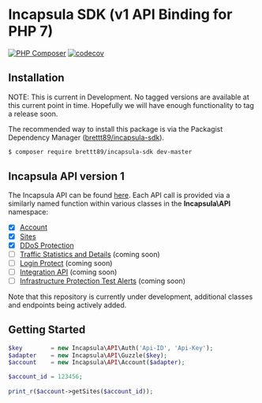 # Incapsula SDK (v1 API Binding for PHP 7)

[![PHP Composer](https://github.com/brettt89/incapsula-php/workflows/PHP%20Composer/badge.svg?branch=master)](https://github.com/brettt89/incapsula-php)
[![codecov](https://codecov.io/gh/brettt89/incapsula-php/branch/master/graph/badge.svg)](https://codecov.io/gh/brettt89/incapsula-php)


## Installation

NOTE: This is current in Development. No tagged versions are available at this current point in time. Hopefully we will have enough functionality to tag a release soon.

The recommended way to install this package is via the Packagist Dependency Manager ([brettt89/incapsula-sdk](https://packagist.org/packages/brettt89/incapsula-sdk)).

```bash
$ composer require brettt89/incapsula-sdk dev-master
```

## Incapsula API version 1

The Incapsula API can be found [here](https://docs.imperva.com/bundle/cloud-application-security/page/api/api.htm).
Each API call is provided via a similarly named function within various classes in the **Incapsula\API** namespace:

- [x] [Account](https://docs.imperva.com/bundle/cloud-application-security/page/api/accounts-api.htm)
- [x] [Sites](https://docs.imperva.com/bundle/cloud-application-security/page/api/sites-api.htm)
- [x] [DDoS Protection](https://docs.imperva.com/bundle/cloud-application-security/page/api/ddos-for-networks.htm)
- [ ] [Traffic Statistics and Details](https://docs.imperva.com/bundle/cloud-application-security/page/api/traffic-api.htm) (coming soon)
- [ ] [Login Protect](https://docs.imperva.com/bundle/cloud-application-security/page/api/login-protect-api.htm) (coming soon)
- [ ] [Integration API](https://docs.imperva.com/bundle/cloud-application-security/page/api/integration-api.htm) (coming soon)
- [ ] [Infrastructure Protection Test Alerts](https://docs.imperva.com/bundle/cloud-application-security/page/api/network-ddos-api.htm) (coming soon)

Note that this repository is currently under development, additional classes and endpoints being actively added.

## Getting Started

```php
$key        = new Incapsula\API\Auth('Api-ID', 'Api-Key');
$adapter    = new Incapsula\API\Guzzle($key);
$account    = new Incapsula\API\Account($adapter);

$account_id = 123456;
    
print_r($account->getSites($account_id));
```
